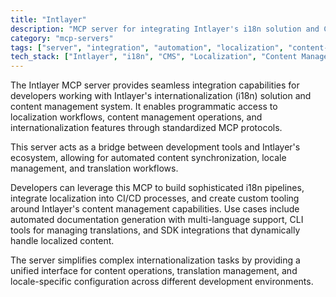 ```yaml
---
title: "Intlayer"
description: "MCP server for integrating Intlayer's i18n solution and CMS with documentation, CLI tools, and SDKs."
category: "mcp-servers"
tags: ["server", "integration", "automation", "localization", "content-management", "i18n", "CI/CD"]
tech_stack: ["Intlayer", "i18n", "CMS", "Localization", "Content Management", "CLI tools", "SDKs"]
---
```


The Intlayer MCP server provides seamless integration capabilities for developers working with Intlayer's internationalization (i18n) solution and content management system. It enables programmatic access to localization workflows, content management operations, and internationalization features through standardized MCP protocols. 

This server acts as a bridge between development tools and Intlayer's ecosystem, allowing for automated content synchronization, locale management, and translation workflows.

Developers can leverage this MCP to build sophisticated i18n pipelines, integrate localization into CI/CD processes, and create custom tooling around Intlayer's content management capabilities. Use cases include automated documentation generation with multi-language support, CLI tools for managing translations, and SDK integrations that dynamically handle localized content. 

The server simplifies complex internationalization tasks by providing a unified interface for content operations, translation management, and locale-specific configuration across different development environments.